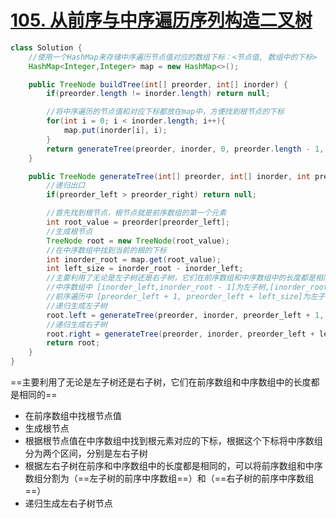 # [105. 从前序与中序遍历序列构造二叉树](https://leetcode-cn.com/problems/construct-binary-tree-from-preorder-and-inorder-traversal/)

```java
class Solution {
    //使用一个HashMap来存储中序遍历节点值对应的数组下标：<节点值, 数组中的下标>
    HashMap<Integer,Integer> map = new HashMap<>();

    public TreeNode buildTree(int[] preorder, int[] inorder) {
        if(preorder.length != inorder.length) return null;

        //将中序遍历的节点值和对应下标都放在map中，方便找到根节点的下标
        for(int i = 0; i < inorder.length; i++){
            map.put(inorder[i], i);
        }
        return generateTree(preorder, inorder, 0, preorder.length - 1, 0, inorder.length - 1);
    }

    public TreeNode generateTree(int[] preorder, int[] inorder, int preorder_left, int preorder_right, int inorder_left, int inorder_right){
        //递归出口
        if(preorder_left > preorder_right) return null;

        //首先找到根节点，根节点就是前序数组的第一个元素
        int root_value = preorder[preorder_left];
        //生成根节点
        TreeNode root = new TreeNode(root_value);
        //在中序数组中找到当前的根的下标
        int inorder_root = map.get(root_value);
        int left_size = inorder_root - inorder_left;
        //主要利用了无论是左子树还是右子树，它们在前序数组和中序数组中的长度都是相同的
        //中序数组中 [inorder_left,inorder_root - 1]为左子树,[inorder_root + 1,inorder_right]为右子树
        //前序遍历中 [preorder_left + 1, preorder_left + left_size]为左子树，[preorder_left+left_size + 1, preorder_right]为右子树
        //递归生成左子树
        root.left = generateTree(preorder, inorder, preorder_left + 1, preorder_left + left_size, inorder_left, inorder_root - 1);
        //递归生成右子树
        root.right = generateTree(preorder, inorder, preorder_left + left_size + 1, preorder_right, inorder_root + 1, inorder_right);
        return root;
    }
}
```

==主要利用了无论是左子树还是右子树，它们在前序数组和中序数组中的长度都是相同的==

- 在前序数组中找根节点值
- 生成根节点
- 根据根节点值在中序数组中找到根元素对应的下标，根据这个下标将中序数组分为两个区间，分别是左右子树
- 根据左右子树在前序和中序数组中的长度都是相同的，可以将前序数组和中序数组分割为（==左子树的前序中序数组==）和（==右子树的前序中序数组==）
- 递归生成左右子树节点